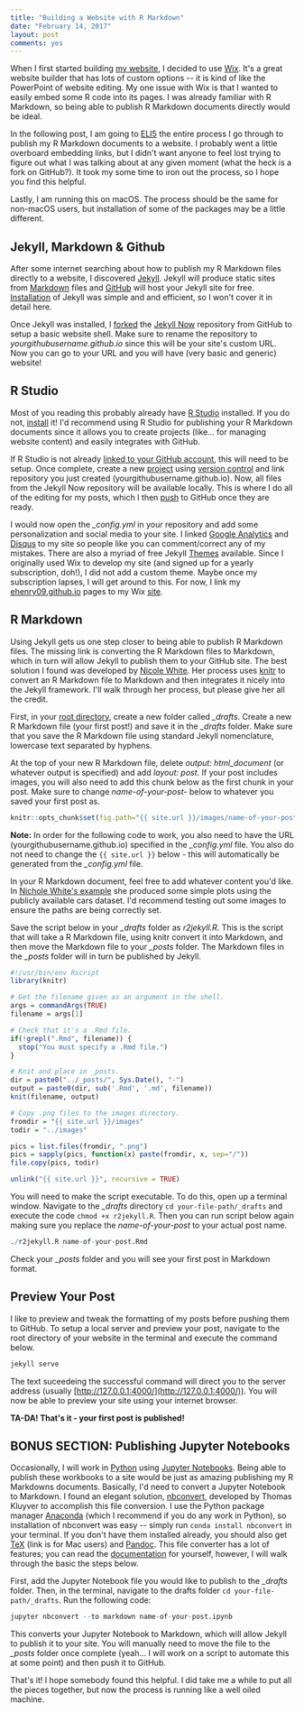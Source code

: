 ```yaml
---
title: "Building a Website with R Markdown"
date: "February 14, 2017"
layout: post
comments: yes
---
```




When I first started building [my website](http://www.elliothenry.com/), I decided to use [Wix](http://www.wix.com/). It's a great website builder that has lots of custom options -- it is kind of like the PowerPoint of website editing. My one issue with Wix is that I wanted to easily embed some R code into its pages. I was already familiar with R Markdown, so being able to publish R Markdown documents directly would be ideal. 

In the following post, I am going to [ELI5](https://www.reddit.com/r/explainlikeimfive/) the entire process I go through to publish my R Markdown documents to a website. I probably went a little overboard embedding links, but I didn't want anyone to feel lost trying to figure out what I was talking about at any given moment (what the heck is a fork on GitHub?). It took my some time to iron out the process, so I hope you find this helpful.

Lastly, I am running this on macOS. The process should be the same for non-macOS users, but installation of some of the packages may be a little different.

## Jekyll, Markdown & Github

After some internet searching about how to publish my R Markdown files directly to a website, I discovered [Jekyll](https://jekyllrb.com/). Jekyll will produce static sites from [Markdown](https://guides.github.com/features/mastering-markdown/) files and [GitHub](https://github.com/) will host your Jekyll site for free. [Installation](https://jekyllrb.com/docs/installation/) of Jekyll was simple and and efficient, so I won't cover it in detail here.

Once Jekyll was installed, I [forked](https://help.github.com/articles/fork-a-repo/) the [Jekyll Now](https://github.com/barryclark/jekyll-now) repository from GitHub to setup a basic website shell. Make sure to rename the repository to *yourgithubusername.github.io* since this will be your site's custom URL. Now you can go to your URL and you will have (very basic and generic) website!

## R Studio

Most of you reading this probably already have [R Studio](https://www.rstudio.com/) installed. If you do not, [install](https://www.rstudio.com/products/rstudio/download/) it! I'd recommend using R Studio for publishing your R Markdown documents since it allows you to create projects (like... for managing website content) and easily integrates with GitHub.

If R Studio is not already [linked to your GitHub account](https://www.r-bloggers.com/rstudio-and-github/), this will need to be setup. Once complete, create a new [project](https://support.rstudio.com/hc/en-us/articles/200526207-Using-Projects) using [version control](https://support.rstudio.com/hc/en-us/articles/200532077-Version-Control-with-Git-and-SVN) and link repository you just created (yourgithubusername.github.io). Now, all files from the Jekyll Now repository will be available locally. This is where I do all of the editing for my posts, which I then [push](https://help.github.com/articles/pushing-to-a-remote/) to GitHub once they are ready.

I would now open the *_config.yml* in your repository and add some personalization and social media to your site. I linked [Google Analytics](https://www.google.com/analytics/) and [Disqus](https://disqus.com/) to my site so people like you can comment/correct any of my mistakes. There are also a myriad of free Jekyll [Themes](http://jekyll.tips/templates/) available. Since I originally used Wix to develop my site (and signed up for a yearly subscription, doh!), I did not add a custom theme. Maybe once my subscription lapses, I will get around to this. For now, I link my [ehenry09.github.io](https://ehenry09.github.io/) pages to my Wix [site](http://www.elliothenry.com/).

## R Markdown

Using Jekyll gets us one step closer to being able to publish R Markdown files. The missing link is converting the R Markdown files to Markdown, which in turn will allow Jekyll to publish them to your GitHub site. The best solution I found was developed by [Nicole White](https://nicolewhite.github.io/2015/02/07/r-blogging-with-rmarkdown-knitr-jekyll.html). Her process uses [knitr](http://yihui.name/knitr/) to convert an R Markdown file to Markdown and then integrates it nicely into the Jekyll framework. I'll walk through her process, but please give her all the credit. 

First, in your [root directory](https://en.wikipedia.org/wiki/Root_directory), create a new folder called *_drafts*. Create a new R Markdown file (your first post!) and save it in the *_drafts* folder. Make sure that you save the R Markdown file using standard Jekyll nomenclature, lowercase text separated by hyphens.

At the top of your new R Markdown file, delete *output: html_document* (or whatever output is specified) and add *layout: post*. If your post includes images, you will also need to add this chunk below as the first chunk in your post. Make sure to change *name-of-your-post-* below to whatever you saved your first post as. 


```r
knitr::opts_chunk$set(fig.path="{{ site.url }}/images/name-of-your-post-")
```

**Note:** In order for the following code to work, you also need to have the URL (yourgithubusername.github.io) specified in the *_config.yml* file. You also do not need to change the `{{ site.url }}` below - this will automatically be generated from the *_config.yml* file.

In your R Markdown document, feel free to add whatever content you'd like. In [Nichole White's example](http://nicolewhite.github.io/r-knitr-jekyll/2015/02/07/exploring-the-cars-dataset.html) she produced some simple plots using the publicly available cars dataset. I'd recommend testing out some images to ensure the paths are being correctly set.

Save the script below in your *_drafts* folder as *r2jekyll.R*. This is the script that will take a R Markdown file, using knitr convert it into Markdown, and then move the Markdown file to your *_posts* folder. The Markdown files in the *_posts* folder will in turn be published by Jekyll.


```r
#!/usr/bin/env Rscript
library(knitr)

# Get the filename given as an argument in the shell.
args = commandArgs(TRUE)
filename = args[1]

# Check that it's a .Rmd file.
if(!grepl(".Rmd", filename)) {
  stop("You must specify a .Rmd file.")
}

# Knit and place in _posts.
dir = paste0("../_posts/", Sys.Date(), "-")
output = paste0(dir, sub('.Rmd', '.md', filename))
knit(filename, output)

# Copy .png files to the images directory.
fromdir = "{{ site.url }}/images"
todir = "../images"

pics = list.files(fromdir, ".png")
pics = sapply(pics, function(x) paste(fromdir, x, sep="/"))
file.copy(pics, todir)

unlink("{{ site.url }}", recursive = TRUE)
```

You will need to make the script executable. To do this, open up a terminal window. Navigate to the *_drafts* directory `cd your-file-path/_drafts` and execute the code `chmod +x r2jekyll.R`. Then you can run script below again making sure you replace the *name-of-your-post* to your actual post name. 


```r
./r2jekyll.R name-of-your-post.Rmd
```

Check your *_posts* folder and you will see your first post in Markdown format.

## Preview Your Post

I like to preview and tweak the formatting of my posts before pushing them to GitHub. To setup a local server and preview your post, navigate to the root directory of your website in the terminal and execute the command below.


```r
jekyll serve
```

The text suceedeing the successful command will direct you to the server address (usually [http://127.0.0.1:4000/](http://127.0.0.1:4000/)). You will now be able to preview your site using your internet browser.

**TA-DA! That's it - your first post is published!**

## BONUS SECTION: Publishing Jupyter Notebooks

Occasionally, I will work in [Python](https://www.python.org/) using [Jupyter Notebooks](http://jupyter.org/). Being able to publish these workbooks to a site would be just as amazing publishing my R Markdowns documents. Basically, I'd need to convert a Jupyter Notebook to Markdown. I found an elegant solution, [nbconvert](https://github.com/jupyter/nbconvert), developed by Thomas Kluyver to accomplish this file conversion. I use the Python package manager [Anaconda](https://www.continuum.io/downloads) (which I recommend if you do any work in Python), so installation of nbconvert was easy -- simply run `conda install nbconvert` in your terminal. If you don't have them installed already, you should also get [TeX](http://tug.org/mactex/) (link is for Mac users) and [Pandoc](http://pandoc.org/installing.html). This file converter has a lot of features; you can read the [documentation](https://nbconvert.readthedocs.io/en/latest/) for yourself, however, I will walk through the basic the steps below.

First, add the Jupyter Notebook file you would like to publish to the *_drafts* folder. Then, in the terminal, navigate to the drafts folder `cd your-file-path/_drafts`. Run the following code:


```r
jupyter nbconvert --to markdown name-of-your-post.ipynb
```

This converts your Jupyter Notebook to Markdown, which will allow Jekyll to publish it to your site. You will manually need to move the file to the *_posts* folder once complete (yeah... I will work on a script to automate this at some point) and then push it to GitHub.

That's it! I hope somebody found this helpful. I did take me a while to put all the pieces together, but now the process is running like a well oiled machine.
